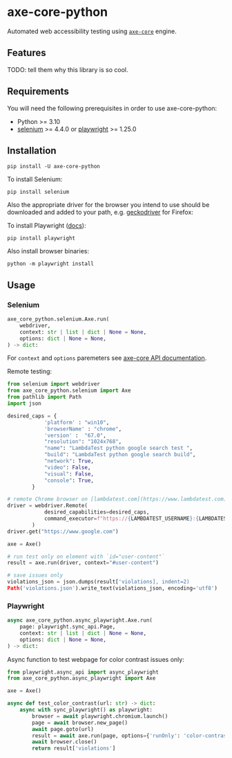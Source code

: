 # axe-core-python

Automated web accessibility testing using [`axe-core`](https://github.com/dequelabs/axe-core) engine.

## Features

TODO: tell them why this library is so cool.

## Requirements

You will need the following prerequisites in order to use axe-core-python:

- Python >= 3.10
- [selenium](https://www.selenium.dev) >= 4.4.0 
or [playwright](https://github.com/microsoft/playwright-python) >= 1.25.0

## Installation

```console
pip install -U axe-core-python
```

To install Selenium:

```console
pip install selenium
```

Also the appropriate driver for the browser you intend to use should be 
downloaded and added to your path, 
e.g. [geckodriver](https://github.com/mozilla/geckodriver/releases) for Firefox:

To install Playwright ([docs](https://playwright.bootcss.com/python/docs/installation)):

```console
pip install playwright
```

Also install browser binaries:

```console
python -m playwright install
```

## Usage

### Selenium

```python
axe_core_python.selenium.Axe.run(
    webdriver,
    context: str | list | dict | None = None,
    options: dict | None = None,
) -> dict:
```

For `context` and `options` paremeters see [axe-core API documentation](https://github.com/dequelabs/axe-core/blob/develop/doc/API.md#api-name-axerun).

Remote testing:

```python
from selenium import webdriver
from axe_core_python.selenium import Axe
from pathlib import Path
import json

desired_caps = {
            'platform' : "win10",
            'browserName' : "chrome",
            'version' :  "67.0",
            "resolution": "1024x768",
            "name": "LambdaTest python google search test ",
            "build": "LambdaTest python google search build",
            "network": True,
            "video": False,
            "visual": False,
            "console": True,
        }

# remote Chrome browser on [lambdatest.com](https://www.lambdatest.com)
driver = webdriver.Remote(
            desired_capabilities=desired_caps,
            command_executor=f"https://{LAMBDATEST_USERNAME}:{LAMBDATEST_ACCESS_TOKEN}@hub.lambdatest.com/wd/hub"
        )
driver.get("https://www.google.com")

axe = Axe()

# run test only on element with `id="user-content"`
result = axe.run(driver, context="#user-content")

# save issues only
violations_json = json.dumps(result['violations], indent=2)
Path('violations.json').write_text(violations_json, encoding='utf8')
```



### Playwright

```python
async axe_core_python.async_playwright.Axe.run(
    page: playwright.sync_api.Page,
    context: str | list | dict | None = None,
    options: dict | None = None,
) -> dict:
```

Async function to test webpage for color contrast issues only:

```python
from playwright.async_api import async_playwright
from axe_core_python.async_playwright import Axe

axe = Axe()

async def test_color_contrast(url: str) -> dict:
    async with sync_playwright() as playwright:
        browser = await playwright.chromium.launch()
        page = await browser.new_page()
        await page.goto(url)
        result = await axe.run(page, options={'runOnly': 'color-contrast'})
        await browser.close()
        return result['violations']
```
